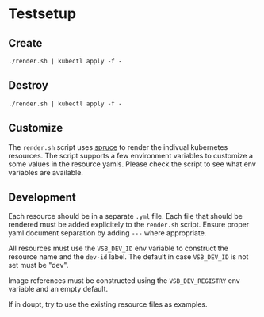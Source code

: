 # Testsetup

## Create

```./render.sh | kubectl apply -f -```

## Destroy

```./render.sh | kubectl apply -f -```

## Customize

The ```render.sh``` script uses [spruce](https://github.com/geofffranks/spruce) to render
the indivual kubernetes resources. The script supports a few environment variables to
customize a some values in the resource yamls. Please check the script to see what
env variables are available.

## Development

Each resource should be in a separate ```.yml``` file. Each file that should be rendered
must be added explicitely to the ```render.sh``` script. Ensure proper yaml document
separation by adding ```---``` where appropriate.

All resources must use the ```VSB_DEV_ID``` env variable to construct the resource name and
the ```dev-id``` label. The default in case ```VSB_DEV_ID``` is not set must be "dev".

Image references must be constructed using the ```VSB_DEV_REGISTRY``` env variable and
an empty default.

If in doupt, try to use the existing resource files as examples.
